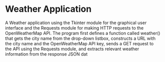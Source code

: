 # Weather Application
A Weather application using the Tkinter module for the graphical user interface and the Requests module for making HTTP requests to the OpenWeatherMap API.
The program first defines a function called weather() that gets the city name from the drop-down listbox, constructs a URL with the city name and the OpenWeatherMap API key, sends a GET request to the API using the Requests module, and extracts relevant weather information from the response JSON dat

